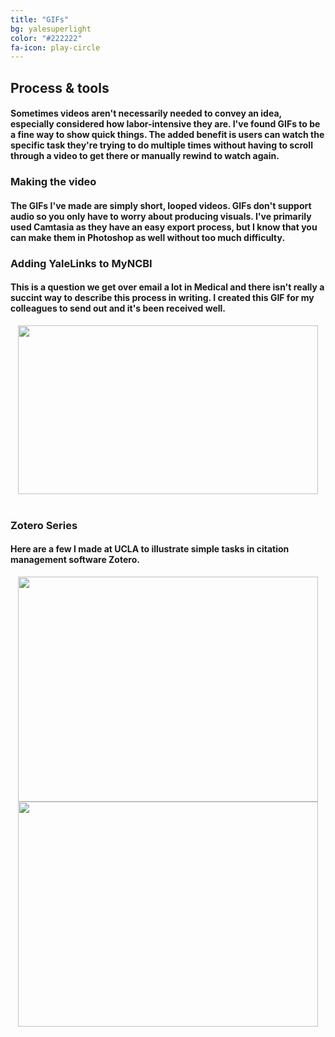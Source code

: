 ```yaml
---
title: "GIFs"
bg: yalesuperlight
color: "#222222"
fa-icon: play-circle
---
```


## Process & tools

#### Sometimes videos aren't necessarily needed to convey an idea, especially considered how labor-intensive they are. I've found GIFs to be a fine way to show quick things. The added benefit is users can watch the specific task they're trying to do multiple times without having to scroll through a video to get there or manually rewind to watch again.

### Making the video 
#### The GIFs I've made are simply short, looped videos. GIFs don't support audio so you only have to worry about producing visuals. I've primarily used Camtasia as they have an easy export process, but I know that you can make them in Photoshop as well without too much difficulty. 

### Adding YaleLinks to MyNCBI
#### This is a question we get over email a lot in Medical and there isn't really a succint way to describe this process in writing. I created this GIF for my colleagues to send out and it's been received well.

<center><img width="480" height="270" src="https://i.imgur.com/wBow7Ee.gif" frameborder="0" allowfullscreen></center><BR>
  

### Zotero Series
#### Here are a few I made at UCLA to illustrate simple tasks in citation management software Zotero.
<center><img width="480" height="360" src="http://i.imgur.com/gXQUGsA.gif" frameborder="0" allowfullscreen></center>

<center><img width="480" height="360" src="http://i.imgur.com/PvGJ8Mr.gif" frameborder="0" allowfullscreen></center>




